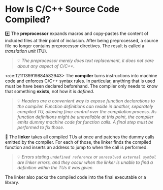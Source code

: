# How Is C/C++ Source Code Compiled?

:hash: The **preprocessor** expands macros and copy-pastes the content of included files at their point of inclusion.
After being preprocessed, a source file no longer contains preprocessor directives. The result is called a _translation
unit_ (TU).

> :bulb: _The preprocessor merely does text replacement, it does not care about any aspect of C/C++._

<:ce:1211139919884582943> The **compiler** turns instructions into machine code and enforces C/C++ syntax rules. In
particular, anything that is used must be have been declared beforehand. The compiler only needs to know that something
**exists**, not how it is _defined_.

> :bulb: _Headers are a convenient way to expose function declarations to the compiler. Function definitions can reside
> in another, separately compiled TU, allowing finer control over the compilation process. As function definitions might
> be unavailable at this point, the compiler emits dummy machine code for function calls. A final step must be performed
> to fix those._

:link: The **linker** takes all compiled TUs at once and patches the dummy calls emitted by the compiler. For each of
those, the linker finds the compiled function and inserts an address to jump to when the call is performed.

> :bulb: _Errors stating `undefined reference` or `unresolved external symbol` are linker errors, and they occur when
> the linker is unable to find a definition within the TUs it was given._

The linker also packs the compiled code into the final executable or a library.
